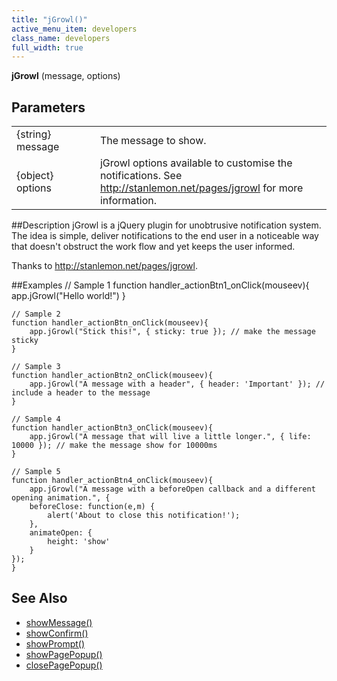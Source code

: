 ```yaml
---
title: "jGrowl()"
active_menu_item: developers
class_name: developers
full_width: true
---
```



**jGrowl** (message, options)

## Parameters

<table>
<tr>
<td width="193">
{string} message

</td>
<td width="17">
</td>
<td width="670">
The message to show.

</td>
</tr>
<tr>
<td width="193">
{object} options

</td>
<td width="17">
</td>
<td width="670">
jGrowl options available to customise the notifications. See <a href="http://stanlemon.net/pages/jgrowl" target="_blank">http://stanlemon.net/pages/jgrowl</a> for more information.

</td>
</tr>

</table>


##Description
jGrowl is a jQuery plugin for unobtrusive notification system. The idea is simple, deliver notifications to the end user in a noticeable way that doesn't obstruct the work flow and yet keeps the user informed.

Thanks to <a href="http://stanlemon.net/pages/jgrowl" target="_blank">http://stanlemon.net/pages/jgrowl</a>.

##Examples
	// Sample 1
	function handler_actionBtn1_onClick(mouseev){
		app.jGrowl("Hello world!")
	}
	
	// Sample 2
	function handler_actionBtn_onClick(mouseev){
		app.jGrowl("Stick this!", { sticky: true }); // make the message sticky
	}
	
	// Sample 3
	function handler_actionBtn2_onClick(mouseev){
		app.jGrowl("A message with a header", { header: 'Important' }); // include a header to the message
	}
	
	// Sample 4
	function handler_actionBtn3_onClick(mouseev){
		app.jGrowl("A message that will live a little longer.", { life: 10000 }); // make the message show for 10000ms
	}
	
	// Sample 5
	function handler_actionBtn4_onClick(mouseev){
		app.jGrowl("A message with a beforeOpen callback and a different opening animation.", {
	    beforeClose: function(e,m) {
	        alert('About to close this notification!');
	    },
	    animateOpen: {
	        height: 'show'
	    }
	});
	}
	

## See Also

 - [showMessage()](/developers/documentation/scripting-apis/client-api/app-functions/showmessage)
 - [showConfirm()](/developers/documentation/scripting-apis/client-api/app-functions/showconfirm)
 - [showPrompt()](/developers/documentation/scripting-apis/client-api/app-functions/showprompt)
 - [showPagePopup()](/developers/documentation/scripting-apis/client-api/page-functions/showpagepopup)
 - [closePagePopup()](/developers/documentation/scripting-apis/client-api/page-functions/closepagepopup)
